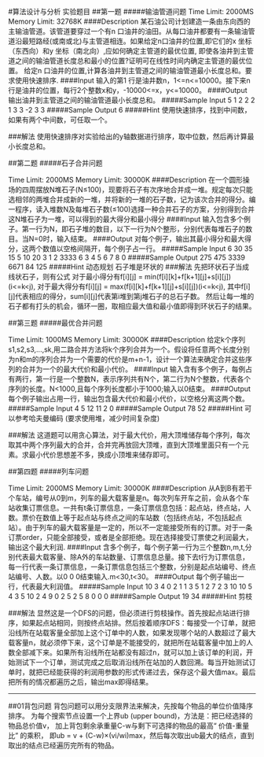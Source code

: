 #算法设计与分析 实验题目
##第一题
#####输油管道问题
Time Limit:	2000MS		Memory Limit:	32768K
####Description
某石油公司计划建造一条由东向西的主输油管道。该管道要穿过一个有n 口油井的油田。从每口油井都要有一条输油管道沿最短路经(或南或北)与主管道相连。如果给定n口油井的位置,即它们的x 坐标（东西向）和y 坐标（南北向）,应如何确定主管道的最优位置, 即使各油井到主管道之间的输油管道长度总和最小的位置?证明可在线性时间内确定主管道的最优位置。 给定n 口油井的位置,计算各油井到主管道之间的输油管道最小长度总和。要求使用快速排序.
####Input
输入的第1 行是油井数n，1<=n<=10000。接下来n 行是油井的位置，每行2个整数x和y，-10000<=x，y<=10000。
####Output
输出油井到主管道之间的输油管道最小长度总和。
#####Sample Input
5 
1 2
2 2
1 3
3 -2
3 3
#####Sample Output
6
#####Hint
使用快速排序，找到中间数，如果有两个中间数，可任取一个。

###解法
使用快速排序对实验给出的y轴数据进行排序，取中位数，然后再计算最小长度总和。

##第二题
#####石子合并问题

Time Limit:	2000MS		Memory Limit:	30000K
####Description
在一个圆形操场的四周摆放N堆石子(N≤100)，现要将石子有次序地合并成一堆。规定每次只能选相邻的两堆合并成新的一堆，并将新的一堆的石子数，记为该次合并的得分。编一程序，读入堆数N及每堆石子数(≤100)选择一种合并石子的方案，分别得到合并这N堆石子为一堆，可以得到的最大得分和最小得分
####Input
输入包含多个例子。第一行为N，即石子堆的数目，以下一行为N个整形，分别代表每堆石子的数目。当N=0时，输入结束。
####Output
对每个例子，输出其最小得分和最大得分，这两个数值以空格间隔开，每个例子占一行。
#####Sample Input
6
30 35 15 5 10 20 
3
1 2 3333 
6
3 4 5 6 7 8 
0
#####Sample Output
275 475
3339 6671
84 125
#####Hint
动态规划 石子堆是环状的
###解法
先把环状石子当成线状石子，则有公式
对于最小得分有f[i][j] = min(f[i][k]+f[k+1][j]+s[i][j])(i<=k<j),
对于最大得分有f[i][j] = max(f[i][k]+f[k+1][j]+s[i][j])(i<=k<j),
其中f[i][j]代表相应的得分，sum[i][j]代表第i堆到第j堆石子的总石子数。
然后让每一堆的石子都有打头的机会，循环一圈，取相应最大值和最小值即得到环状石子的结果。


##第三题
#####最优合并问题

Time Limit:	1000MS		Memory Limit:	30000K
####Description
给定k个序列s1,s2,s3,...,sk,用二路合并方法将k个序列合并为一个。假设将任意两个长度分别为n和m的序列合并为一个需要的代价是m+n-1，设计一个算法来确定合并这些序列的合并为一个的最大代价和最小代价。
####Input
输入含有多个例子，每例占有两行，第一行是一个整数N，表示序列共有N个，第二行为N个整数，代表各个序列的长度。N<1000,且每个序列长度都小于1000;输入以0结束。
####Output
每个例子输出占用一行，输出包含最大代价和最小代价，以空格分离这两个数。
#####Sample Input
4 5 12 11 2 0
#####Sample Output
78 52
#####Hint
可以参考哈夫曼编码 (要求使用堆，减少时间复杂度)

###解法
这道题可以用贪心算法，对于最大代价，用大顶堆储存每个序列，每次取其中两个序列最大的合并，合并完再放回大顶堆，直到大顶堆里面只有一个元素。求最小代价思想差不多，换成小顶堆来储存即可。




##第四题
#####列车问题

Time Limit:	2000MS		Memory Limit:	30000K
####Description
从A到B有若干个车站，编号从0到m，列车的最大载客量是n。每次列车开车之前，会从各个车站收集订票信息。一共有t条订票信息，一条订票信息包括：起点站，终点站，人数。票价在数值上等于起点站与终点之间的车站数（包括终点站，不包括起点站）。由于列车的最大载客量是一定的，所以不一定能接受所有的订票。对于一条订票order，只能全部接受，或者是全部拒绝。现在选择接受订票使之利润最大，输出这个最大利润.
####Input
含多个例子，每个例子第一行为三个整数n,m,t,分别代表最大载客量、除A外的车站数量、订票信息总量。接下去t行为订票信息，每一行代表一条订票信息，一条订票信息包括三个整数，分别是起点站编号、终点站编号、人数。以0 0 0结束输入.m<30,t<30。
####Output
每个例子输出一行，代表最大利润值。
#####Sample Input
10 3 4 
0 2 1
1 3 5
1 2 7
2 3 10
10 5 4
3 5 10
2 4 9
0 2 5
2 5 8
0 0 0
#####Sample Output
19
34
#####Hint
剪枝

###解法
显然这是一个DFS的问题，但必须进行剪枝操作。首先按起点站进行排序，如果起点站相同，则按终点站排。然后按着顺序DFS：每接受一个订单，就把沿线所在站载客量全部加上这个订单中的人数，如果发现哪个站的人数超过了最大载客量n，就必须停下来，这个订单是不能接受的，就把所在站载客量中加上的人数全部减下来。如果所有沿线所在站都没有超过n，就可以加上该订单的利润，开始测试下一个订单，测试完成之后取消沿线所在站加的人数回溯。每当开始测试订单时，就把已经能获得的利润用参数的形式传递过去，保存这个最大值max。最后把所有的情况都遍历之后，输出max即得结果。

***
##01背包问题
背包问题可以用分支限界法来解决，先按每个物品的单位价值降序排序。
为每个搜索节点设置一个上界ub (upper bound)，方法是：把已经选择的物品总价值v， 加上背包剩余承重量C-w与剩下可选择的物品的最高“ 价值-重量
比” 的乘积， 即ub = v + (C-w)×(vi/wi)max，然后每次取出ub最大的结点，直到取出的结点已经遍历完所有的物品。
